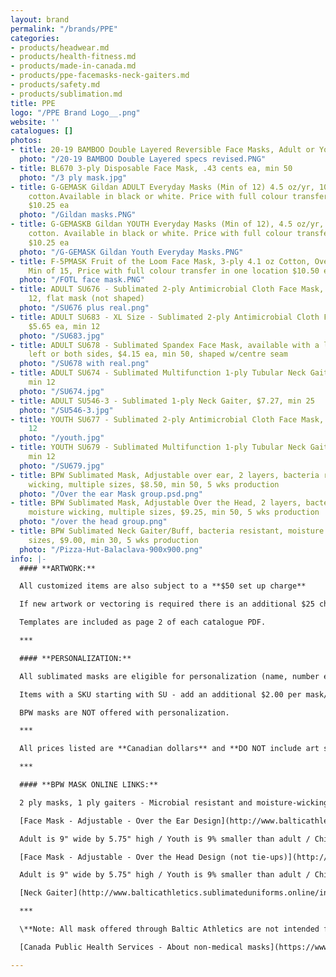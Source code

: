 ```yaml
---
layout: brand
permalink: "/brands/PPE"
categories:
- products/headwear.md
- products/health-fitness.md
- products/made-in-canada.md
- products/ppe-facemasks-neck-gaiters.md
- products/safety.md
- products/sublimation.md
title: PPE
logo: "/PPE Brand Logo__.png"
website: ''
catalogues: []
photos:
- title: 20-19 BAMBOO Double Layered Reversible Face Masks, Adult or Youth, min 12.
  photo: "/20-19 BAMBOO Double Layered specs revised.PNG"
- title: BL670 3-ply Disposable Face Mask, .43 cents ea, min 50
  photo: "/3 ply mask.jpg"
- title: G-GEMASK Gildan ADULT Everyday Masks (Min of 12) 4.5 oz/yr, 100% ring spun
    cotton.Available in black or white. Price with full colour transfer in one location
    $10.25 ea
  photo: "/Gildan masks.PNG"
- title: G-GEMASKB Gildan YOUTH Everyday Masks (Min of 12), 4.5 oz/yr, 100% ring spun
    cotton. Available in black or white. Price with full colour transfer in one location
    $10.25 ea
  photo: "/G-GEMASK Gildan Youth Everyday Masks.PNG"
- title: F-5PMASK Fruit of the Loom Face Mask, 3-ply 4.1 oz Cotton, Over ear design,
    Min of 15, Price with full colour transfer in one location $10.50 ea
  photo: "/FOTL face mask.PNG"
- title: ADULT SU676 - Sublimated 2-ply Antimicrobial Cloth Face Mask, $4.98 ea, min
    12, flat mask (not shaped)
  photo: "/SU676 plus real.png"
- title: ADULT SU683 - XL Size - Sublimated 2-ply Antimicrobial Cloth Face Mask -
    $5.65 ea, min 12
  photo: "/SU683.jpg"
- title: ADULT SU678 - Sublimated Spandex Face Mask, available with a logo on right,
    left or both sides, $4.15 ea, min 50, shaped w/centre seam
  photo: "/SU678 with real.png"
- title: ADULT SU674 - Sublimated Multifunction 1-ply Tubular Neck Gaiter, $5.82,
    min 12
  photo: "/SU674.jpg"
- title: ADULT SU546-3 - Sublimated 1-ply Neck Gaiter, $7.27, min 25
  photo: "/SU546-3.jpg"
- title: YOUTH SU677 - Sublimated 2-ply Antimicrobial Cloth Face Mask, $4.15 ea, min
    12
  photo: "/youth.jpg"
- title: YOUTH SU679 - Sublimated Multifunction 1-ply Tubular Neck Gaiter, $4.98,
    min 12
  photo: "/SU679.jpg"
- title: BPW Sublimated Mask, Adjustable over ear, 2 layers, bacteria resistant, moisture
    wicking, multiple sizes, $8.50, min 50, 5 wks production
  photo: "/Over the ear Mask group.psd.png"
- title: BPW Sublimated Mask, Adjustable Over the Head, 2 layers, bacteria resistant,
    moisture wicking, multiple sizes, $9.25, min 50, 5 wks production
  photo: "/over the head group.png"
- title: BPW Sublimated Neck Gaiter/Buff, bacteria resistant, moisture wicking, multiple
    sizes, $9.00, min 30, 5 wks production
  photo: "/Pizza-Hut-Balaclava-900x900.png"
info: |-
  #### **ARTWORK:**

  All customized items are also subject to a **$50 set up charge**

  If new artwork or vectoring is required there is an additional $25 charge.

  Templates are included as page 2 of each catalogue PDF.

  ***

  #### **PERSONALIZATION:**

  All sublimated masks are eligible for personalization (name, number etc).

  Items with a SKU starting with SU - add an additional $2.00 per mask/gaiter to the listed price.

  BPW masks are NOT offered with personalization.

  ***

  All prices listed are **Canadian dollars** and **DO NOT include art set ups, vectoring, shipping or taxes**. Garment prices are subject to change without notice.

  ***

  #### **BPW MASK ONLINE LINKS:**

  2 ply masks, 1 ply gaiters - Microbial resistant and moisture-wicking material and a 100% cotton liner, personalization for no additional charge, **5 weeks production time, minimum of 50**

  [Face Mask - Adjustable - Over the Ear Design](http://www.balticathletics.sublimateduniforms.online/index.php?route=product/product&product_id=1040) - Adjustable rubber gaskets on each elastic makes these masks a true "one size fits all" from a head sizing perspective and ensures a custom and comfortable fit for all wearers.

  Adult is 9" wide by 5.75" high / Youth is 9% smaller than adult / Child is 15% smaller than adult

  [Face Mask - Adjustable - Over the Head Design (not tie-ups)](http://www.balticathletics.sublimateduniforms.online/index.php?route=product/product&product_id=1038) - Adjustable rubber gaskets on each elastic makes these masks a true "one size fits all" from a head sizing perspective and ensures a custom and comfortable fit for all wearers.

  Adult is 9" wide by 5.75" high / Youth is 9% smaller than adult / Child is 15% smaller than adult

  [Neck Gaiter](http://www.balticathletics.sublimateduniforms.online/index.php?route=product/product&product_id=1037) - Our buffs are versatile, unisex and come in a large (adult 12" H x 9" Dia.) and small (youth 9"H x 7.5" Dia.)size

  ***

  \**Note: All mask offered through Baltic Athletics are not intended for medical use; not recognized by the Health Canada, CDC or FDA as safe or effective against COVID-19 or any virus; no guarantee item will protect user from any illness.

  [Canada Public Health Services - About non-medical masks](https://www.canada.ca/en/public-health/services/diseases/2019-novel-coronavirus-infection/prevention-risks/about-non-medical-masks-face-coverings.html)

---
```

